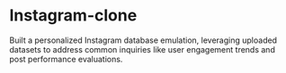 # Instagram-clone
Built a personalized Instagram database emulation, leveraging uploaded datasets to address common inquiries like user engagement trends and post performance evaluations.
